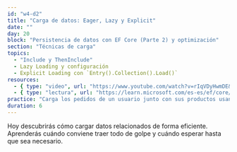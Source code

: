 ```yaml
---
id: "w4-d2"
title: "Carga de datos: Eager, Lazy y Explicit"
date: ""
day: 20
block: "Persistencia de datos con EF Core (Parte 2) y optimización"
section: "Técnicas de carga"
topics:
  - "Include y ThenInclude"
  - Lazy Loading y configuración
  - Explicit Loading con `Entry().Collection().Load()`
resources:
  - { type: "video", url: "https://www.youtube.com/watch?v=rIqVDyHwmDE&t=3300s" }
  - { type: "lectura", url: "https://learn.microsoft.com/es-es/ef/core/querying/related-data/" }
practice: "Carga los pedidos de un usuario junto con sus productos usando Eager y Lazy Loading."
duration: 6
---
```


Hoy descubrirás cómo cargar datos relacionados de forma eficiente. Aprenderás cuándo conviene traer todo de golpe y cuándo esperar hasta que sea necesario.